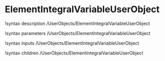 <!-- MOOSE Documentation Stub: Remove this when content is added. -->

# ElementIntegralVariableUserObject

!syntax description /UserObjects/ElementIntegralVariableUserObject

!syntax parameters /UserObjects/ElementIntegralVariableUserObject

!syntax inputs /UserObjects/ElementIntegralVariableUserObject

!syntax children /UserObjects/ElementIntegralVariableUserObject
